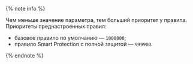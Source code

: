 {% note info %}

Чем меньше значение параметра, тем больший приоритет у правила. Приоритеты преднастроенных правил:
* базовое правило по умолчанию — `1000000`;
* правило Smart Protection с полной защитой — `999900`.

{% endnote %}
